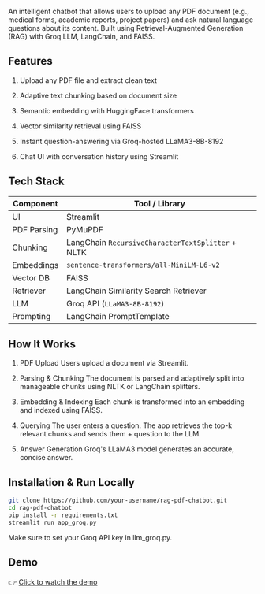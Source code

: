 An intelligent chatbot that allows users to upload any PDF document (e.g., medical forms, academic reports, project papers) and ask natural language questions about its content. Built using Retrieval-Augmented Generation (RAG) with Groq LLM, LangChain, and FAISS.

 ## Features

1) Upload any PDF file and extract clean text

2) Adaptive text chunking based on document size

3) Semantic embedding with HuggingFace transformers

4) Vector similarity retrieval using FAISS

5) Instant question-answering via Groq-hosted LLaMA3-8B-8192

6) Chat UI with conversation history using Streamlit


## Tech Stack

| Component   | Tool / Library                                   |
|-------------|--------------------------------------------------|
| UI          | Streamlit                                        |
| PDF Parsing | PyMuPDF                                          |
| Chunking    | LangChain `RecursiveCharacterTextSplitter` + NLTK |
| Embeddings  | `sentence-transformers/all-MiniLM-L6-v2`         |
| Vector DB   | FAISS                                            |
| Retriever   | LangChain Similarity Search Retriever            |
| LLM         | Groq API (`LLaMA3-8B-8192`)                      |
| Prompting   | LangChain PromptTemplate                         |


## How It Works

1) PDF Upload
Users upload a document via Streamlit.

2) Parsing & Chunking
The document is parsed and adaptively split into manageable chunks using NLTK or LangChain splitters.

3) Embedding & Indexing
Each chunk is transformed into an embedding and indexed using FAISS.

4) Querying
The user enters a question. The app retrieves the top-k relevant chunks and sends them + question to the LLM.

5) Answer Generation
Groq's LLaMA3 model generates an accurate, concise answer.


## Installation & Run Locally

```bash
git clone https://github.com/your-username/rag-pdf-chatbot.git
cd rag-pdf-chatbot
pip install -r requirements.txt
streamlit run app_groq.py
```
Make sure to set your Groq API key in llm_groq.py.

##  Demo

👉 [Click to watch the demo](https://github.com/user-attachments/assets/e061625a-4bf4-4dfa-b130-0eafacf64082)

